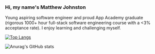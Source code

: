 ### Hi, my name's Matthew Johnston

Young aspiring software engineer and proud App Academy graduate (rigorous 1000+ hour full-stack software engineering course with a <3% acceptance rate). I enjoy learning and challenging myself.

[![Top Langs](https://github-readme-stats.vercel.app/api/top-langs/?username=mattJohnston1&layout=compact)](https://github.com/anuraghazra/github-readme-stats)


![Anurag's GitHub stats](https://github-readme-stats.vercel.app/api?username=mattJohnston1&count_private=true&hide=stars&show_icons=true)




<!--
**mattJohnston1/mattJohnston1** is a ✨ _special_ ✨ repository because its `README.md` (this file) appears on your GitHub profile.

Here are some ideas to get you started:

- 🔭 I’m currently working on ...
- 🌱 I’m currently learning ...
- 👯 I’m looking to collaborate on ...
- 🤔 I’m looking for help with ...
- 💬 Ask me about ...
- 📫 How to reach me: ...
- 😄 Pronouns: ...
- ⚡ Fun fact: ...
-->


